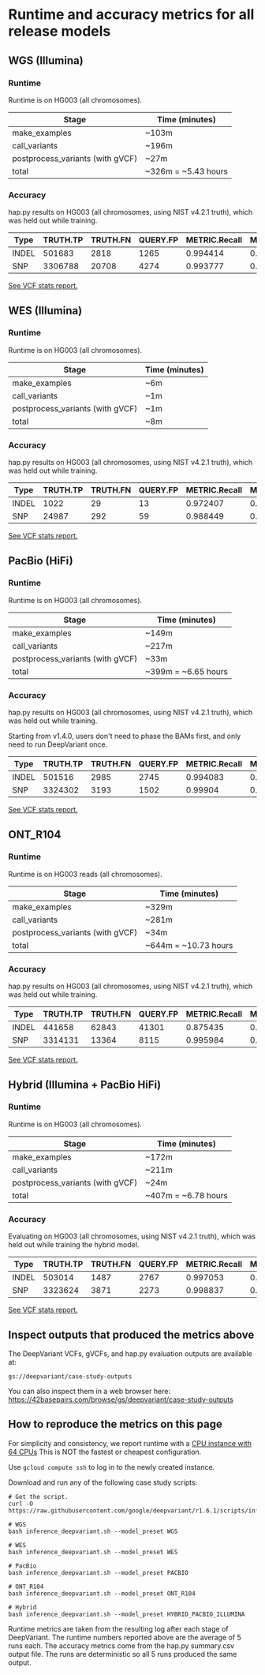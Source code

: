 # Runtime and accuracy metrics for all release models

## WGS (Illumina)

### Runtime

Runtime is on HG003 (all chromosomes).

Stage                            | Time (minutes)
-------------------------------- | ------------------
make_examples                    | ~103m
call_variants                    | ~196m
postprocess_variants (with gVCF) | ~27m
total                            | ~326m = ~5.43 hours

### Accuracy

hap.py results on HG003 (all chromosomes, using NIST v4.2.1 truth), which was
held out while training.

| Type  | TRUTH.TP | TRUTH.FN | QUERY.FP | METRIC.Recall | METRIC.Precision | METRIC.F1_Score |
| ----- | -------- | -------- | -------- | ------------- | ---------------- | --------------- |
| INDEL | 501683   | 2818     | 1265     | 0.994414      | 0.997586         | 0.995998        |
| SNP   | 3306788  | 20708    | 4274     | 0.993777      | 0.99871          | 0.996237        |

[See VCF stats report.](https://storage.googleapis.com/deepvariant/visual_reports/DeepVariant/1.6.1/WGS/deepvariant.output.visual_report.html)

## WES (Illumina)

### Runtime

Runtime is on HG003 (all chromosomes).

Stage                            | Time (minutes)
-------------------------------- | -----------------
make_examples                    | ~6m
call_variants                    | ~1m
postprocess_variants (with gVCF) | ~1m
total                            | ~8m

### Accuracy

hap.py results on HG003 (all chromosomes, using NIST v4.2.1 truth), which was
held out while training.

| Type  | TRUTH.TP | TRUTH.FN | QUERY.FP | METRIC.Recall | METRIC.Precision | METRIC.F1_Score |
| ----- | -------- | -------- | -------- | ------------- | ---------------- | --------------- |
| INDEL | 1022     | 29       | 13       | 0.972407      | 0.987713         | 0.98            |
| SNP   | 24987    | 292      | 59       | 0.988449      | 0.997645         | 0.993025        |

[See VCF stats report.](https://storage.googleapis.com/deepvariant/visual_reports/DeepVariant/1.6.1/WES/deepvariant.output.visual_report.html)

## PacBio (HiFi)

### Runtime

Runtime is on HG003 (all chromosomes).

Stage                            | Time (minutes)
-------------------------------- | -------------------
make_examples                    | ~149m
call_variants                    | ~217m
postprocess_variants (with gVCF) | ~33m
total                            | ~399m = ~6.65 hours

### Accuracy

hap.py results on HG003 (all chromosomes, using NIST v4.2.1 truth), which was
held out while training.

Starting from v1.4.0, users don't need to phase the BAMs first, and only need
to run DeepVariant once.

| Type  | TRUTH.TP | TRUTH.FN | QUERY.FP | METRIC.Recall | METRIC.Precision | METRIC.F1_Score |
| ----- | -------- | -------- | -------- | ------------- | ---------------- | --------------- |
| INDEL | 501516   | 2985     | 2745     | 0.994083      | 0.994773         | 0.994428        |
| SNP   | 3324302  | 3193     | 1502     | 0.99904       | 0.999549         | 0.999295        |

[See VCF stats report.](https://storage.googleapis.com/deepvariant/visual_reports/DeepVariant/1.6.1/PACBIO/deepvariant.output.visual_report.html)

## ONT_R104

### Runtime

Runtime is on HG003 reads (all chromosomes).

Stage                            | Time (minutes)
-------------------------------- | --------------------
make_examples                    | ~329m
call_variants                    | ~281m
postprocess_variants (with gVCF) | ~34m
total                            | ~644m = ~10.73 hours

### Accuracy

hap.py results on HG003 (all chromosomes, using NIST v4.2.1
truth), which was held out while training.

| Type  | TRUTH.TP | TRUTH.FN | QUERY.FP | METRIC.Recall | METRIC.Precision | METRIC.F1_Score |
| ----- | -------- | -------- | -------- | ------------- | ---------------- | --------------- |
| INDEL | 441658   | 62843    | 41301    | 0.875435      | 0.917411         | 0.895932        |
| SNP   | 3314131  | 13364    | 8115     | 0.995984      | 0.997558         | 0.99677         |

[See VCF stats report.](https://storage.googleapis.com/deepvariant/visual_reports/DeepVariant/1.6.1/ONT_R104/deepvariant.output.visual_report.html)

## Hybrid (Illumina + PacBio HiFi)

### Runtime

Runtime is on HG003 (all chromosomes).

Stage                            | Time (minutes)
-------------------------------- | -------------------
make_examples                    | ~172m
call_variants                    | ~211m
postprocess_variants (with gVCF) | ~24m
total                            | ~407m = ~6.78 hours

### Accuracy

Evaluating on HG003 (all chromosomes, using NIST v4.2.1 truth), which was held
out while training the hybrid model.

| Type  | TRUTH.TP | TRUTH.FN | QUERY.FP | METRIC.Recall | METRIC.Precision | METRIC.F1_Score |
| ----- | -------- | -------- | -------- | ------------- | ---------------- | --------------- |
| INDEL | 503014   | 1487     | 2767     | 0.997053      | 0.994781         | 0.995916        |
| SNP   | 3323624  | 3871     | 2273     | 0.998837      | 0.999317         | 0.999077        |

[See VCF stats report.](https://storage.googleapis.com/deepvariant/visual_reports/DeepVariant/1.6.1/HYBRID/deepvariant.output.visual_report.html)

## Inspect outputs that produced the metrics above

The DeepVariant VCFs, gVCFs, and hap.py evaluation outputs are available at:

```
gs://deepvariant/case-study-outputs
```

You can also inspect them in a web browser here:
https://42basepairs.com/browse/gs/deepvariant/case-study-outputs

## How to reproduce the metrics on this page

For simplicity and consistency, we report runtime with a
[CPU instance with 64 CPUs](deepvariant-details.md#command-for-a-cpu-only-machine-on-google-cloud-platform)
This is NOT the fastest or cheapest configuration.

Use `gcloud compute ssh` to log in to the newly created instance.

Download and run any of the following case study scripts:

```
# Get the script.
curl -O https://raw.githubusercontent.com/google/deepvariant/r1.6.1/scripts/inference_deepvariant.sh

# WGS
bash inference_deepvariant.sh --model_preset WGS

# WES
bash inference_deepvariant.sh --model_preset WES

# PacBio
bash inference_deepvariant.sh --model_preset PACBIO

# ONT_R104
bash inference_deepvariant.sh --model_preset ONT_R104

# Hybrid
bash inference_deepvariant.sh --model_preset HYBRID_PACBIO_ILLUMINA
```

Runtime metrics are taken from the resulting log after each stage of
DeepVariant. The runtime numbers reported above are the average of 5 runs each.
The accuracy metrics come from the hap.py summary.csv output file.
The runs are deterministic so all 5 runs produced the same output.

[CPU instance with 64 CPUs]: deepvariant-details.md#command-for-a-cpu-only-machine-on-google-cloud-platform

